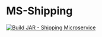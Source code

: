 # MS-Shipping
[![Build JAR - Shipping Microservice](https://github.com/Obligatorio-Devops-Danya-Hernan/MS-Shipping/actions/workflows/maven.yml/badge.svg?branch=master)](https://github.com/Obligatorio-Devops-Danya-Hernan/MS-Shipping/actions/workflows/maven.yml)